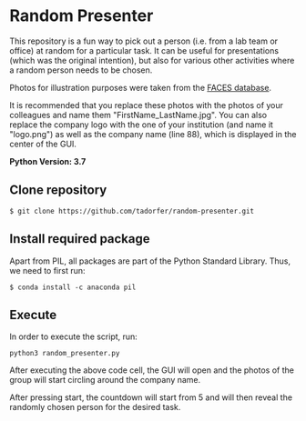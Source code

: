 # Random Presenter

This repository is a fun way to pick out a person (i.e. from a lab team or office) at random for a particular task. It can be useful for presentations (which was the original intention), but also for various other activities where a random person needs to be chosen. 

Photos for illustration purposes were taken from the [FACES database](https://faces.mpdl.mpg.de/imeji/collection/IXTdg721TwZwyZ8e?q=).

It is recommended that you replace these photos with the photos of your colleagues and name them "FirstName_LastName.jpg".
You can also replace the company logo with the one of your institution (and name it "logo.png") as well as the company name (line 88), which is displayed in the center of the GUI.

__Python Version: 3.7__

## Clone repository

```
$ git clone https://github.com/tadorfer/random-presenter.git
```

## Install required package

Apart from PIL, all packages are part of the Python Standard Library. Thus, we need to first run:

```
$ conda install -c anaconda pil
```

## Execute 

In order to execute the script, run:

```
python3 random_presenter.py
```

After executing the above code cell, the GUI will open and the photos of the group will start circling around the company name. 



After pressing start, the countdown will start from 5 and will then reveal the randomly chosen person for the desired task.


